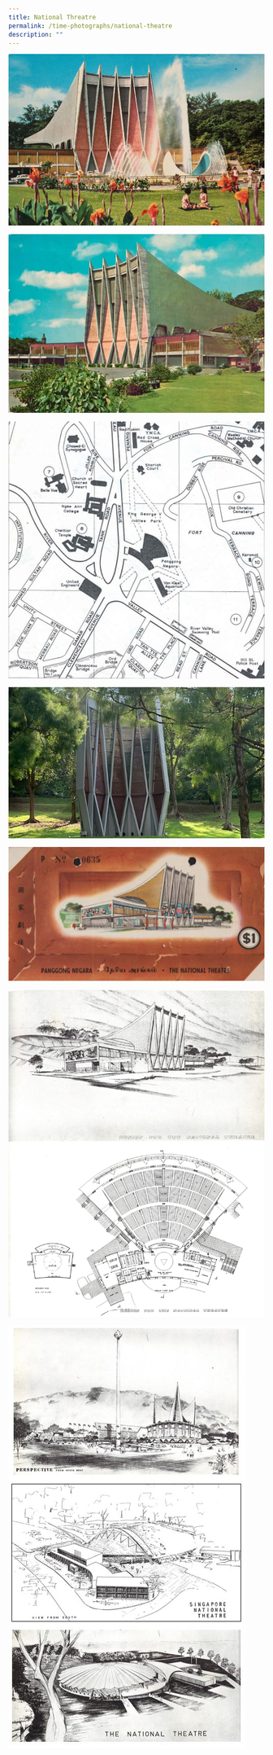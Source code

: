 ```yaml
---
title: National Threatre
permalink: /time-photographs/national-theatre
description: ""
---
```

![](/images/national-theatre-1.jpg)

![](/images/national-theatre-2.jpg)

![](/images/national-theatre-3.jpg)

![](/images/national-theatre-4-little.jpg)

![](/images/national-theatre-5.jpg)

![](/images/national-theatre-6.jpg)

![](/images/national-theatre-7.jpg)
